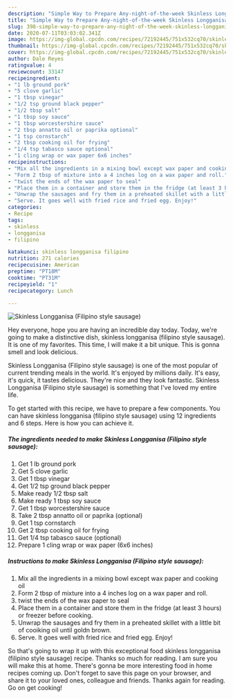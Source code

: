 ```yaml
---
description: "Simple Way to Prepare Any-night-of-the-week Skinless Longganisa (Filipino style sausage)"
title: "Simple Way to Prepare Any-night-of-the-week Skinless Longganisa (Filipino style sausage)"
slug: 398-simple-way-to-prepare-any-night-of-the-week-skinless-longganisa-filipino-style-sausage
date: 2020-07-11T03:03:02.341Z
image: https://img-global.cpcdn.com/recipes/72192445/751x532cq70/skinless-longganisa-filipino-style-sausage-recipe-main-photo.jpg
thumbnail: https://img-global.cpcdn.com/recipes/72192445/751x532cq70/skinless-longganisa-filipino-style-sausage-recipe-main-photo.jpg
cover: https://img-global.cpcdn.com/recipes/72192445/751x532cq70/skinless-longganisa-filipino-style-sausage-recipe-main-photo.jpg
author: Dale Reyes
ratingvalue: 4
reviewcount: 33147
recipeingredient:
- "1 lb ground pork"
- "5 clove garlic"
- "1 tbsp vinegar"
- "1/2 tsp ground black pepper"
- "1/2 tbsp salt"
- "1 tbsp soy sauce"
- "1 tbsp worcestershire sauce"
- "2 tbsp annatto oil or paprika optional"
- "1 tsp cornstarch"
- "2 tbsp cooking oil for frying"
- "1/4 tsp tabasco sauce optional"
- "1 cling wrap or wax paper 6x6 inches"
recipeinstructions:
- "Mix all the ingredients in a mixing bowl except wax paper and cooking oil"
- "Form 2 tbsp of mixture into a 4 inches log on a wax paper and roll."
- "twist the ends of the wax paper to seal"
- "Place them in a container and store them in the fridge (at least 3 hours) or freezer before cooking."
- "Unwrap the sausages and fry them in a preheated skillet with a little bit of cooiking oil until goldn brown."
- "Serve. It goes well with fried rice and fried egg. Enjoy!"
categories:
- Recipe
tags:
- skinless
- longganisa
- filipino

katakunci: skinless longganisa filipino 
nutrition: 271 calories
recipecuisine: American
preptime: "PT18M"
cooktime: "PT31M"
recipeyield: "1"
recipecategory: Lunch

---
```



![Skinless Longganisa (Filipino style sausage)](https://img-global.cpcdn.com/recipes/72192445/751x532cq70/skinless-longganisa-filipino-style-sausage-recipe-main-photo.jpg)

Hey everyone, hope you are having an incredible day today. Today, we're going to make a distinctive dish, skinless longganisa (filipino style sausage). It is one of my favorites. This time, I will make it a bit unique. This is gonna smell and look delicious.

Skinless Longganisa (Filipino style sausage) is one of the most popular of current trending meals in the world. It's enjoyed by millions daily. It's easy, it's quick, it tastes delicious. They're nice and they look fantastic. Skinless Longganisa (Filipino style sausage) is something that I've loved my entire life.




To get started with this recipe, we have to prepare a few components. You can have skinless longganisa (filipino style sausage) using 12 ingredients and 6 steps. Here is how you can achieve it.

<!--inarticleads1-->

##### The ingredients needed to make Skinless Longganisa (Filipino style sausage):

1. Get 1 lb ground pork
1. Get 5 clove garlic
1. Get 1 tbsp vinegar
1. Get 1/2 tsp ground black pepper
1. Make ready 1/2 tbsp salt
1. Make ready 1 tbsp soy sauce
1. Get 1 tbsp worcestershire sauce
1. Take 2 tbsp annatto oil or paprika (optional)
1. Get 1 tsp cornstarch
1. Get 2 tbsp cooking oil for frying
1. Get 1/4 tsp tabasco sauce (optional)
1. Prepare 1 cling wrap or wax paper (6x6 inches)




<!--inarticleads2-->

##### Instructions to make Skinless Longganisa (Filipino style sausage):

1. Mix all the ingredients in a mixing bowl except wax paper and cooking oil
1. Form 2 tbsp of mixture into a 4 inches log on a wax paper and roll.
1. twist the ends of the wax paper to seal
1. Place them in a container and store them in the fridge (at least 3 hours) or freezer before cooking.
1. Unwrap the sausages and fry them in a preheated skillet with a little bit of cooiking oil until goldn brown.
1. Serve. It goes well with fried rice and fried egg. Enjoy!




So that's going to wrap it up with this exceptional food skinless longganisa (filipino style sausage) recipe. Thanks so much for reading. I am sure you will make this at home. There's gonna be more interesting food in home recipes coming up. Don't forget to save this page on your browser, and share it to your loved ones, colleague and friends. Thanks again for reading. Go on get cooking!
